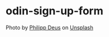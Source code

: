 # odin-sign-up-form
Photo by <a href="https://unsplash.com/@philippdeus?utm_source=unsplash&utm_medium=referral&utm_content=creditCopyText">Philipp Deus</a> on <a href="https://unsplash.com/t/travel?utm_source=unsplash&utm_medium=referral&utm_content=creditCopyText">Unsplash</a>
  